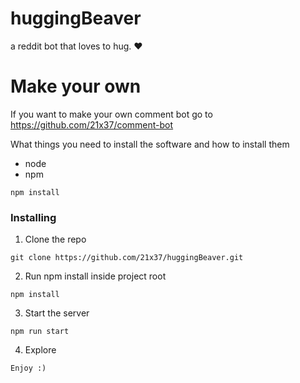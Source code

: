 # huggingBeaver

a reddit bot that loves to hug. ❤️


# Make your own
If you want to make your own comment bot go to https://github.com/21x37/comment-bot

What things you need to install the software and how to install them
- node
- npm

```
npm install
```

### Installing

1. Clone the repo

```
git clone https://github.com/21x37/huggingBeaver.git
```

2. Run npm install inside project root

```
npm install
```

3. Start the server

```
npm run start
```

4. Explore

```
Enjoy :)
```